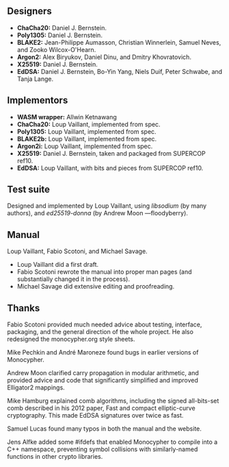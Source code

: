 Designers
---------

- **ChaCha20:** Daniel J. Bernstein.
- **Poly1305:** Daniel J. Bernstein.
- **BLAKE2:**   Jean-Philippe Aumasson, Christian Winnerlein, Samuel Neves,
                and Zooko Wilcox-O'Hearn.
- **Argon2:**   Alex Biryukov, Daniel Dinu, and Dmitry Khovratovich.
- **X25519:**   Daniel J. Bernstein.
- **EdDSA:**    Daniel J. Bernstein, Bo-Yin Yang, Niels Duif, Peter
                Schwabe, and Tanja Lange.

Implementors
------------

- **WASM wrapper:** Allwin Ketnawang
- **ChaCha20:**     Loup Vaillant, implemented from spec.
- **Poly1305:**     Loup Vaillant, implemented from spec.
- **BLAKE2b:**      Loup Vaillant, implemented from spec.
- **Argon2i:**      Loup Vaillant, implemented from spec.
- **X25519:**       Daniel J. Bernstein, taken and packaged from SUPERCOP
                    ref10.
- **EdDSA:**        Loup Vaillant, with bits and pieces from SUPERCOP ref10.

Test suite
----------

Designed and implemented by Loup Vaillant, using _libsodium_ (by many
authors), and _ed25519-donna_ (by Andrew Moon —floodyberry).

Manual
------

Loup Vaillant, Fabio Scotoni, and Michael Savage.

- Loup Vaillant did a first draft.
- Fabio Scotoni rewrote the manual into proper man pages (and
  substantially changed it in the process).
- Michael Savage did extensive editing and proofreading.

Thanks
------

Fabio Scotoni provided much needed advice about testing, interface,
packaging, and the general direction of the whole project.  He also
redesigned the monocypher.org style sheets.

Mike Pechkin and André Maroneze found bugs in earlier versions of
Monocypher.

Andrew Moon clarified carry propagation in modular arithmetic, and
provided advice and code that significantly simplified and improved
Elligator2 mappings.

Mike Hamburg explained comb algorithms, including the signed
all-bits-set comb described in his 2012 paper, Fast and compact
elliptic-curve cryptography.  This made EdDSA signatures over twice as
fast.

Samuel Lucas found many typos in both the manual and the website.

Jens Alfke added some #ifdefs that enabled Monocypher to compile into
a C++ namespace, preventing symbol collisions with similarly-named
functions in other crypto libraries.
